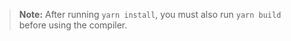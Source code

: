 
> **Note:** After running `yarn install`, you must also run `yarn build` before using the compiler.


